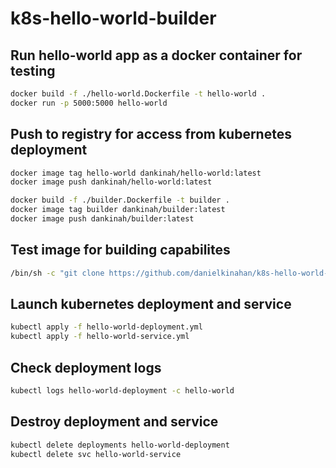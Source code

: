 # k8s-hello-world-builder

## Run hello-world app as a docker container for testing

```bash
docker build -f ./hello-world.Dockerfile -t hello-world .
docker run -p 5000:5000 hello-world
```

## Push to registry for access from kubernetes deployment

```bash
docker image tag hello-world dankinah/hello-world:latest
docker image push dankinah/hello-world:latest

docker build -f ./builder.Dockerfile -t builder .
docker image tag builder dankinah/builder:latest
docker image push dankinah/builder:latest
```

## Test image for building capabilites

```bash
/bin/sh -c "git clone https://github.com/danielkinahan/k8s-hello-world-builder.git && cd k8s-hello-world-builder && docker build -f ./hello-world.Dockerfile -t hello-world ."
```

## Launch kubernetes deployment and service

```bash
kubectl apply -f hello-world-deployment.yml
kubectl apply -f hello-world-service.yml

```

## Check deployment logs

```bash
kubectl logs hello-world-deployment -c hello-world
```

## Destroy deployment and service

```bash
kubectl delete deployments hello-world-deployment
kubectl delete svc hello-world-service
```
